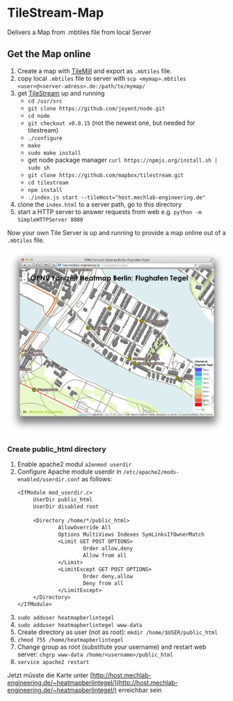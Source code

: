 TileStream-Map
==============

Delivers a Map from .mbtiles file from local Server


## Get the Map online

1. Create a map with [TileMill](https://www.mapbox.com/tilemill/) and export as `.mbtiles` file.
2. copy local `.mbtiles` file to server with `scp <mymap>.mbtiles <user>@<server-adress>.de:/path/to/mymap/`
3. get [TileStream](https://github.com/mapbox/tilestream) up and running
   * `cd /usr/src`
   * `git clone https://github.com/joyent/node.git`
   * `cd node`
   * `git checkout v0.8.15` (not the newest one, but needed for tilestream)
   * `./configure`
   * `make`
   * `sudo make install`
   * get node package manager `curl https://npmjs.org/install.sh | sudo sh`
   * `git clone https://github.com/mapbox/tilestream.git`
   * `cd tilestream`
   * `npm install`
   * `./index.js start --tileHost="host.mechlab-engineering.de"`
4. clone the `index.html` to a server path, go to this directory
5. start a HTTP server to answer requests from web
    e.g. `python -m SimpleHTTPServer 8080`
    
Now your own Tile Server is up and running to provide a map online out of a `.mbtiles` file.

![Screenshot](Heatmap20.png)

### Create public_html directory

1. Enable apache2 modul `a2enmod userdir`
2. Configure Apache module userdir in `/etc/apache2/mods-enabled/userdir.conf` as follows:
   ```
   <IfModule mod_userdir.c>
        UserDir public_html
        UserDir disabled root

        <Directory /home/*/public_html>
                AllowOverride All
                Options MultiViews Indexes SymLinksIfOwnerMatch
                <Limit GET POST OPTIONS>
                        Order allow,deny
                        Allow from all
                </Limit>
                <LimitExcept GET POST OPTIONS>
                        Order deny,allow
                        Deny from all
                </LimitExcept>
        </Directory>
   </IfModule>
   ```
3. `sudo adduser heatmapberlintegel`
4. `sudo adduser heatmapberlintegel www-data`
5. Create directory as user (not as root): `mkdir /home/$USER/public_html`
6. `chmod 755 /home/heatmapberlintegel`
7. Change group as root (substitute your username) and restart web server: `chgrp www-data /home/<username>/public_html`
8. `service apache2 restart`

Jetzt müsste die Karte unter [http://host.mechlab-engineering.de/~heatmapberlintegel/](http://host.mechlab-engineering.de/~heatmapberlintegel/) erreichbar sein
